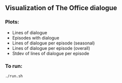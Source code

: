 ## Visualization of The Office dialogue

### Plots:
- Lines of dialogue
- Episodes with dialogue
- Lines of dialogue per episode (seasonal)
- Lines of dialogue per episode (overall)
- Stdev of lines of dialogue per episode

### To run:
```
./run.sh
```

